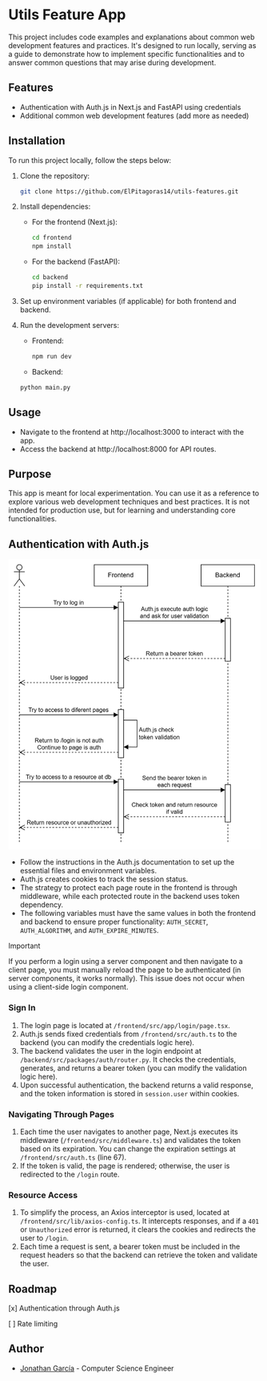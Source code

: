 # Utils Feature App

This project includes code examples and explanations about common web development features and practices. It's designed to run locally, serving as a guide to demonstrate how to implement specific functionalities and to answer common questions that may arise during development.

## Features

- Authentication with Auth.js in Next.js and FastAPI using credentials
- Additional common web development features (add more as needed)

## Installation

To run this project locally, follow the steps below:

1. Clone the repository:

   ```bash
   git clone https://github.com/ElPitagoras14/utils-features.git
   ```

2. Install dependencies:

   - For the frontend (Next.js):

     ```bash
     cd frontend
     npm install
     ```

   - For the backend (FastAPI):

     ```bash
     cd backend
     pip install -r requirements.txt
     ```

3. Set up environment variables (if applicable) for both frontend and backend.

4. Run the development servers:

   - Frontend:

     ```bash
     npm run dev
     ```

   - Backend:

   ```bash
   python main.py
   ```

## Usage

- Navigate to the frontend at http://localhost:3000 to interact with the app.
- Access the backend at http://localhost:8000 for API routes.

## Purpose

This app is meant for local experimentation. You can use it as a reference to explore various web development techniques and best practices. It is not intended for production use, but for learning and understanding core functionalities.

## Authentication with Auth.js

![Sequence diagram](images/auth-example.png)

- Follow the instructions in the Auth.js documentation to set up the essential files and environment variables.
- Auth.js creates cookies to track the session status.
- The strategy to protect each page route in the frontend is through middleware, while each protected route in the backend uses token dependency.
- The following variables must have the same values in both the frontend and backend to ensure proper functionality: `AUTH_SECRET`, `AUTH_ALGORITHM`, and `AUTH_EXPIRE_MINUTES`.

> [!IMPORTANT]
> If you perform a login using a server component and then navigate to a client page, you must manually reload the page to be authenticated (in server components, it works normally). This issue does not occur when using a client-side login component.

### Sign In

1. The login page is located at `/frontend/src/app/login/page.tsx`.
2. Auth.js sends fixed credentials from `/frontend/src/auth.ts` to the backend (you can modify the credentials logic here).
3. The backend validates the user in the login endpoint at `/backend/src/packages/auth/router.py`. It checks the credentials, generates, and returns a bearer token (you can modify the validation logic here).
4. Upon successful authentication, the backend returns a valid response, and the token information is stored in `session.user` within cookies.

### Navigating Through Pages

1. Each time the user navigates to another page, Next.js executes its middleware (`/frontend/src/middleware.ts`) and validates the token based on its expiration. You can change the expiration settings at `/frontend/src/auth.ts` (line 67).
2. If the token is valid, the page is rendered; otherwise, the user is redirected to the `/login` route.

### Resource Access

1. To simplify the process, an Axios interceptor is used, located at `/frontend/src/lib/axios-config.ts`. It intercepts responses, and if a `401` or `Unauthorized` error is returned, it clears the cookies and redirects the user to `/login`.
2. Each time a request is sent, a bearer token must be included in the request headers so that the backend can retrieve the token and validate the user.

## Roadmap

[x] Authentication through Auth.js

[ ] Rate limiting

## Author

- [Jonathan García](https://github.com/ElPitagoras14) - Computer Science Engineer
